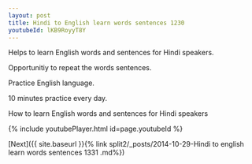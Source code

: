 ```yaml
---
layout: post
title: Hindi to English learn words sentences 1230 
youtubeId: lKB9RoyyT8Y
---
```

 
 
Helps to learn English words and sentences for Hindi speakers.

Opportunitiy to repeat the words sentences. 

Practice English language. 
 
10 minutes practice every day. 
 
How to learn English words and sentences for Hindi speakers 
 
{% include youtubePlayer.html id=page.youtubeId %}
 
 
[Next]({{ site.baseurl }}{% link  split2/_posts/2014-10-29-Hindi to english learn words sentences 1331 .md%})
 
